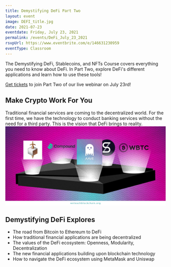 ```yaml
---
title: Demystifying DeFi Part Two
layout: event
image: DEFI_title.jpg
date: 2021-07-23
eventdate: Friday, July 23, 2021
permalink: /events/DeFi_July_23_2021
rsvpUrl: https://www.eventbrite.com/e/146631230959
eventType: Classroom
---
```

The Demystifying DeFi, Stablecoins, and NFTs Course covers everything you need to know about DeFi. In Part Two, explore DeFi's different applications and learn how to use these tools!

<a href="https://www.eventbrite.com/e/146631230959" target="_blank" rel="noopener">Get tickets</a> to join Part Two of our live webinar on July 23rd!

<h2>Make Crypto Work For You</h2>
Traditional financial services are coming to the decentralized world. For the first time, we have the technology to conduct banking services without the need for a third party. This is the vision that DeFi brings to reality.

<img src="/assets/img/EthAndDefi.jpg">

<h2>Demystifying DeFi Explores</h2>
<ul>
  <li>The road from Bitcoin to Ethereum to DeFi</li>
  <li>How traditional financial applications are being decentralized</li>
  <li>The values of the DeFi ecosystem: Openness, Modularity, Decentralization</li>
  <li>The new financial applications building upon blockchain technology</li>
  <li>How to navigate the DeFi ecosystem using MetaMask and Uniswap</li>
</ul>

